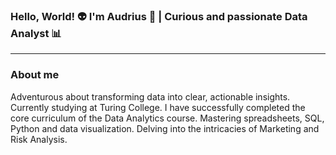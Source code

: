 ### Hello, World! :alien: I'm Audrius 👋 | Curious and passionate Data Analyst 📊
---
### About me
Adventurous about transforming data into clear, actionable insights. Currently studying at Turing College. I have successfully completed the core curriculum of the Data Analytics course. Mastering spreadsheets, SQL, Python and data visualization. Delving into the intricacies of Marketing and Risk Analysis.

<!--
**audriusvi/audriusvi** is a ✨ _special_ ✨ repository because its `README.md` (this file) appears on your GitHub profile.

Here are some ideas to get you started:

- 🔭 I’m currently working on ...
- 🌱 I’m currently learning ...
- 👯 I’m looking to collaborate on ...
- 🤔 I’m looking for help with ...
- 💬 Ask me about ...
- 📫 How to reach me: ...
- 😄 Pronouns: ...
- ⚡ Fun fact: ...
-->
